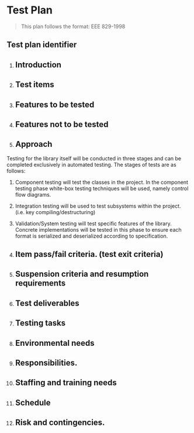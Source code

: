 # Test Plan
> This plan follows the format:  EEE 829-1998</br>

## Test plan identifier

 1. ## Introduction  
 1. ## Test items  
 1. ## Features to be tested  
 1. ## Features not to be tested  
 1. ## Approach  
   Testing for the library itself will be conducted in three stages and can be completed exclusively in automated testing.  The stages of tests are as follows: 
   1. Component testing will test the classes in the project.  In the component testing phase white-box testing techniques will be used, namely control flow diagrams.
   2. Integration testing will be used to test subsystems within the project.  (i.e. key compiling/destructuring)
   3. Validation/System testing will test specific features of the library.  Concrete implementations will be tested in this phase to  ensure each format is serialized and deserialized according to specification.

 1. ## Item pass/fail criteria. (test exit criteria)  
 1. ## Suspension criteria and resumption requirements  
 1. ## Test deliverables  
 1. ## Testing tasks  
 1. ## Environmental needs  
 1. ## Responsibilities.  
 1. ## Staffing and training needs  
 1. ## Schedule  
 1. ## Risk and contingencies.  
